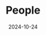 ---
title: People
date: 2024-10-24

type: landing

sections:
  - block: people
    content:
      title: Meet the Team
      # Choose which groups/teams of users to display.
      #   Edit `user_groups` in each user's profile to add them to one or more of these groups.
      user_groups:
          - Principal Investigators
          - Postdocs
          - PhD Students
          - Masters Students
          - Undergraduate Students
          - Administration
          - Visitors
          - Alumni
          
      sort_by: Params.last_name
      sort_ascending: true
    design:
      show_interests: false
      show_role: true
      show_social: true

  - block: markdown
    content:
      title: Photo Gallery
      subtitle: Snapshots of Togetherness — Our Team Story
      text: |

    design:
      columns: '1'
      view: card
      # For the Showcase view, do you want to flip alternate rows?
      flip_alt_rows: true
      image: 
        filename: 47a0a3fa0709389dac09531ed82d58b.jpg  
        filename: a36ff071733481491d387d05cb2a6aa.jpg
        filename: 9648088d130e1e9ffd81e8ee2221fdb.jpg
        filters:
          brightness: 1
        parallax: false
        position: center
        size: contain
        text_color_light: true
---